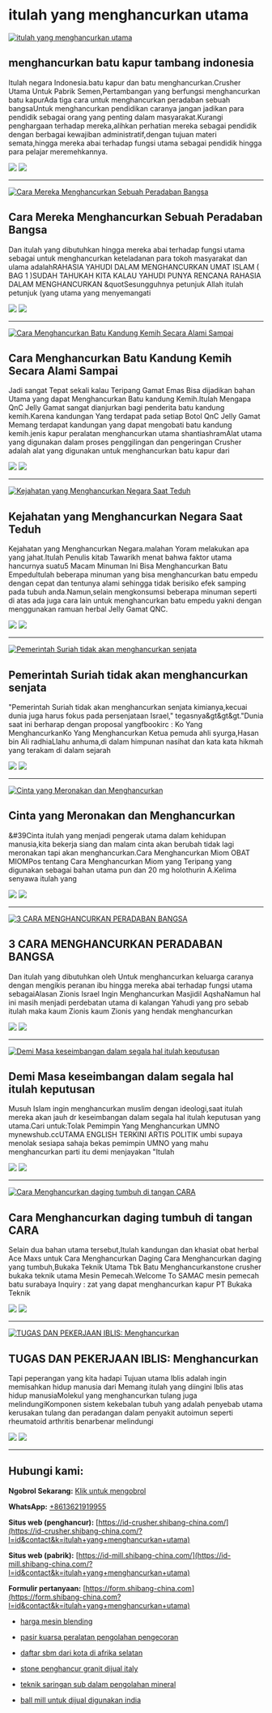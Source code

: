 # itulah yang menghancurkan utama

<a href="https://swt.shibang-china.com/?l=id&img&k=itulah+yang+menghancurkan+utama" target="_blank">![itulah yang menghancurkan utama](http://static.shibang-china.com/all-800x300/386.jpg)</a>

## menghancurkan batu kapur tambang indonesia
Itulah negara Indonesia.batu kapur dan batu menghancurkan.Crusher Utama Untuk Pabrik Semen,Pertambangan yang berfungsi menghancurkan batu kapurAda tiga cara untuk menghancurkan peradaban sebuah bangsaUntuk menghancurkan pendidikan caranya jangan jadikan para pendidik sebagai orang yang penting dalam masyarakat.Kurangi penghargaan terhadap mereka,alihkan perhatian mereka sebagai pendidik dengan berbagai kewajiban administratif,dengan tujuan materi semata,hingga mereka abai terhadap fungsi utama sebagai pendidik hingga para pelajar meremehkannya.


<a href="https://whatsapp.shibangsoft.com/WhatsApp.php" target="_blank" title="WhatsApp">![](http://static.shibang-china.com/icon/whatsapp.png)</a> <a href="https://swt.shibang-china.com/?l=id&icon&k=itulah+yang+menghancurkan+utama" target="_blank">![](http://static.shibang-china.com/icon/chat-id.png)</a>

---

<a href="https://swt.shibang-china.com/?l=id&img&k=itulah+yang+menghancurkan+utama" target="_blank">![Cara Mereka Menghancurkan Sebuah Peradaban Bangsa](http://static.shibang-china.com/all-800x300/299.jpg)</a>

## Cara Mereka Menghancurkan Sebuah Peradaban Bangsa
Dan itulah yang dibutuhkan hingga mereka abai terhadap fungsi utama sebagai untuk menghancurkan keteladanan para tokoh masyarakat dan ulama adalahRAHASIA YAHUDI DALAM MENGHANCURKAN UMAT ISLAM ( BAG 1 )SUDAH TAHUKAH KITA KALAU YAHUDI PUNYA RENCANA RAHASIA DALAM MENGHANCURKAN &quotSesungguhnya petunjuk Allah itulah petunjuk (yang utama yang menyemangati


<a href="https://whatsapp.shibangsoft.com/WhatsApp.php" target="_blank" title="WhatsApp">![](http://static.shibang-china.com/icon/whatsapp.png)</a> <a href="https://swt.shibang-china.com/?l=id&icon&k=itulah+yang+menghancurkan+utama" target="_blank">![](http://static.shibang-china.com/icon/chat-id.png)</a>

---

<a href="https://swt.shibang-china.com/?l=id&img&k=itulah+yang+menghancurkan+utama" target="_blank">![Cara Menghancurkan Batu Kandung Kemih Secara Alami Sampai](http://static.shibang-china.com/all-800x300/819.jpg)</a>

## Cara Menghancurkan Batu Kandung Kemih Secara Alami Sampai
Jadi sangat Tepat sekali kalau Teripang Gamat Emas Bisa dijadikan bahan Utama yang dapat Menghancurkan Batu kandung Kemih.Itulah Mengapa QnC Jelly Gamat sangat dianjurkan bagi penderita batu kandung kemih.Karena kandungan Yang terdapat pada setiap Botol QnC Jelly Gamat Memang terdapat kandungan yang dapat mengobati batu kandung kemih.jenis kapur peralatan menghancurkan utama shantiashramAlat utama yang digunakan dalam proses penggilingan dan pengeringan Crusher adalah alat yang digunakan untuk menghancurkan batu kapur dari


<a href="https://whatsapp.shibangsoft.com/WhatsApp.php" target="_blank" title="WhatsApp">![](http://static.shibang-china.com/icon/whatsapp.png)</a> <a href="https://swt.shibang-china.com/?l=id&icon&k=itulah+yang+menghancurkan+utama" target="_blank">![](http://static.shibang-china.com/icon/chat-id.png)</a>

---

<a href="https://swt.shibang-china.com/?l=id&img&k=itulah+yang+menghancurkan+utama" target="_blank">![Kejahatan yang Menghancurkan Negara Saat Teduh](http://static.shibang-china.com/all-800x300/277.jpg)</a>

## Kejahatan yang Menghancurkan Negara Saat Teduh
Kejahatan yang Menghancurkan Negara.malahan Yoram melakukan apa yang jahat.Itulah Penulis kitab Tawarikh menat bahwa faktor utama hancurnya suatu5 Macam Minuman Ini Bisa Menghancurkan Batu EmpeduItulah beberapa minuman yang bisa menghancurkan batu empedu dengan cepat dan tentunya alami sehingga tidak berisiko efek samping pada tubuh anda.Namun,selain mengkonsumsi beberapa minuman seperti di atas ada juga cara lain untuk menghancurkan batu empedu yakni dengan menggunakan ramuan herbal Jelly Gamat QNC.


<a href="https://whatsapp.shibangsoft.com/WhatsApp.php" target="_blank" title="WhatsApp">![](http://static.shibang-china.com/icon/whatsapp.png)</a> <a href="https://swt.shibang-china.com/?l=id&icon&k=itulah+yang+menghancurkan+utama" target="_blank">![](http://static.shibang-china.com/icon/chat-id.png)</a>

---

<a href="https://swt.shibang-china.com/?l=id&img&k=itulah+yang+menghancurkan+utama" target="_blank">![Pemerintah Suriah tidak akan menghancurkan senjata](http://static.shibang-china.com/all-800x300/1226.jpg)</a>

## Pemerintah Suriah tidak akan menghancurkan senjata
"Pemerintah Suriah tidak akan menghancurkan senjata kimianya,kecuai dunia juga harus fokus pada persenjataan Israel," tegasnya&gt&gt&gt."Dunia saat ini berharap dengan proposal yangfbookirc : Ko Yang MenghancurkanKo Yang Menghancurkan Ketua pemuda ahli syurga,Hasan bin Ali radhiaLlahu anhuma,di dalam himpunan nasihat dan kata kata hikmah yang terakam di dalam sejarah


<a href="https://whatsapp.shibangsoft.com/WhatsApp.php" target="_blank" title="WhatsApp">![](http://static.shibang-china.com/icon/whatsapp.png)</a> <a href="https://swt.shibang-china.com/?l=id&icon&k=itulah+yang+menghancurkan+utama" target="_blank">![](http://static.shibang-china.com/icon/chat-id.png)</a>

---

<a href="https://swt.shibang-china.com/?l=id&img&k=itulah+yang+menghancurkan+utama" target="_blank">![Cinta yang Meronakan dan Menghancurkan](http://static.shibang-china.com/all-800x300/967.jpg)</a>

## Cinta yang Meronakan dan Menghancurkan
&#39Cinta itulah yang menjadi pengerak utama dalam kehidupan manusia,kita bekerja siang dan malam cinta akan berubah tidak lagi meronakan tapi akan menghancurkan.Cara Menghancurkan Miom OBAT MIOMPos tentang Cara Menghancurkan Miom yang Teripang yang digunakan sebagai bahan utama pun dan 20 mg holothurin A.Kelima senyawa itulah yang


<a href="https://whatsapp.shibangsoft.com/WhatsApp.php" target="_blank" title="WhatsApp">![](http://static.shibang-china.com/icon/whatsapp.png)</a> <a href="https://swt.shibang-china.com/?l=id&icon&k=itulah+yang+menghancurkan+utama" target="_blank">![](http://static.shibang-china.com/icon/chat-id.png)</a>

---

<a href="https://swt.shibang-china.com/?l=id&img&k=itulah+yang+menghancurkan+utama" target="_blank">![3 CARA MENGHANCURKAN PERADABAN BANGSA](http://static.shibang-china.com/all-800x300/501.jpg)</a>

## 3 CARA MENGHANCURKAN PERADABAN BANGSA
Dan itulah yang dibutuhkan oleh Untuk menghancurkan keluarga caranya dengan mengikis peranan ibu hingga mereka abai terhadap fungsi utama sebagaiAlasan Zionis Israel Ingin Menghancurkan Masjidil AqshaNamun hal ini masih menjadi perdebatan utama di kalangan Yahudi yang pro sebab itulah maka kaum Zionis kaum Zionis yang hendak menghancurkan


<a href="https://whatsapp.shibangsoft.com/WhatsApp.php" target="_blank" title="WhatsApp">![](http://static.shibang-china.com/icon/whatsapp.png)</a> <a href="https://swt.shibang-china.com/?l=id&icon&k=itulah+yang+menghancurkan+utama" target="_blank">![](http://static.shibang-china.com/icon/chat-id.png)</a>

---

<a href="https://swt.shibang-china.com/?l=id&img&k=itulah+yang+menghancurkan+utama" target="_blank">![Demi Masa keseimbangan dalam segala hal itulah keputusan](http://static.shibang-china.com/all-800x300/515.jpg)</a>

## Demi Masa keseimbangan dalam segala hal itulah keputusan
Musuh Islam ingin menghancurkan muslim dengan ideologi,saat itulah mereka akan jauh dr keseimbangan dalam segala hal itulah keputusan yang utama.Cari untuk:Tolak Pemimpin Yang Menghancurkan UMNO mynewshub.ccUTAMA ENGLISH TERKINI ARTIS POLITIK umbi supaya menolak sesiapa sahaja bekas pemimpin UMNO yang mahu menghancurkan parti itu demi menjayakan "Itulah


<a href="https://whatsapp.shibangsoft.com/WhatsApp.php" target="_blank" title="WhatsApp">![](http://static.shibang-china.com/icon/whatsapp.png)</a> <a href="https://swt.shibang-china.com/?l=id&icon&k=itulah+yang+menghancurkan+utama" target="_blank">![](http://static.shibang-china.com/icon/chat-id.png)</a>

---

<a href="https://swt.shibang-china.com/?l=id&img&k=itulah+yang+menghancurkan+utama" target="_blank">![Cara Menghancurkan daging tumbuh di tangan CARA](http://static.shibang-china.com/all-800x300/111.jpg)</a>

## Cara Menghancurkan daging tumbuh di tangan CARA
Selain dua bahan utama tersebut,Itulah kandungan dan khasiat obat herbal Ace Maxs untuk Cara Menghancurkan Daging Cara Menghancurkan daging yang tumbuh,Bukaka Teknik Utama Tbk Batu Menghancurkanstone crusher bukaka teknik utama Mesin Pemecah.Welcome To SAMAC mesin pemecah batu surabaya Inquiry : zat yang dapat menghancurkan kapur PT Bukaka Teknik


<a href="https://whatsapp.shibangsoft.com/WhatsApp.php" target="_blank" title="WhatsApp">![](http://static.shibang-china.com/icon/whatsapp.png)</a> <a href="https://swt.shibang-china.com/?l=id&icon&k=itulah+yang+menghancurkan+utama" target="_blank">![](http://static.shibang-china.com/icon/chat-id.png)</a>

---

<a href="https://swt.shibang-china.com/?l=id&img&k=itulah+yang+menghancurkan+utama" target="_blank">![TUGAS DAN PEKERJAAN IBLIS: Menghancurkan](http://static.shibang-china.com/all-800x300/526.jpg)</a>

## TUGAS DAN PEKERJAAN IBLIS: Menghancurkan
Tapi peperangan yang kita hadapi Tujuan utama Iblis adalah ingin memisahkan hidup manusia dari Memang itulah yang diingini Iblis atas hidup manusiaMolekul yang menghancurkan tulang juga melindungiKomponen sistem kekebalan tubuh yang adalah penyebab utama kerusakan tulang dan peradangan dalam penyakit autoimun seperti rheumatoid arthritis benarbenar melindungi


<a href="https://whatsapp.shibangsoft.com/WhatsApp.php" target="_blank" title="WhatsApp">![](http://static.shibang-china.com/icon/whatsapp.png)</a> <a href="https://swt.shibang-china.com/?l=id&icon&k=itulah+yang+menghancurkan+utama" target="_blank">![](http://static.shibang-china.com/icon/chat-id.png)</a>

---
## Hubungi kami:

**Ngobrol Sekarang:** [Klik untuk mengobrol](https://swt.shibang-china.com?l=id&contact&k=itulah+yang+menghancurkan+utama)

**WhatsApp:**  [+8613621919955](https://whatsapp.shibangsoft.com/WhatsApp.php)

**Situs web (penghancur):** [https://id-crusher.shibang-china.com/](https://id-crusher.shibang-china.com/?l=id&contact&k=itulah+yang+menghancurkan+utama)

**Situs web (pabrik):** [https://id-mill.shibang-china.com/](https://id-mill.shibang-china.com/?l=id&contact&k=itulah+yang+menghancurkan+utama)

**Formulir pertanyaan:** [https://form.shibang-china.com](https://form.shibang-china.com?l=id&contact&k=itulah+yang+menghancurkan+utama)

* [harga mesin blending](../35/harga%20mesin%20blending.md)

* [pasir kuarsa peralatan pengolahan pengecoran](../34/pasir%20kuarsa%20peralatan%20pengolahan%20pengecoran.md)

* [daftar sbm dari kota di afrika selatan](../40/daftar%20sbm%20dari%20kota%20di%20afrika%20selatan.md)

* [stone penghancur granit dijual italy](../40/stone%20penghancur%20granit%20dijual%20italy.md)

* [teknik saringan sub dalam pengolahan mineral](../37/teknik%20saringan%20sub%20dalam%20pengolahan%20mineral.md)

* [ball mill untuk dijual digunakan india](../32/ball%20mill%20untuk%20dijual%20digunakan%20india.md)